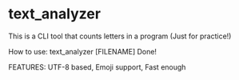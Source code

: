 # text_analyzer
This is a CLI tool that counts letters in a program (Just for practice!)

How to use:
    text_analyzer [FILENAME]
    Done!

FEATURES:
    UTF-8 based,
    Emoji support,
    Fast enough